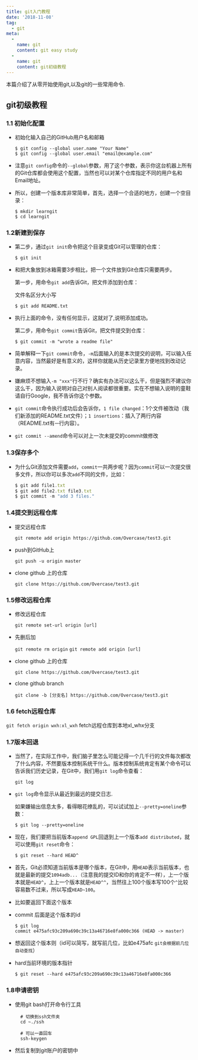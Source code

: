 ```yaml
---
title: git入门教程
date: '2018-11-08'
tag: 
  - git
meta:
  -
    name: git
    content: git easy study
  -
    name: git
    content: git初级教程
---
```


本篇介绍了从零开始使用git,以及git的一些常用命令.
<!-- more -->

## git初级教程

### 1.1 初始化配置

- 初始化输入自己的GitHub用户名和邮箱

  ```
  $ git config --global user.name "Your Name"
  $ git config --global user.email "email@example.com" 
  ```

- 注意`git config`命令的`--global`参数，用了这个参数，表示你这台机器上所有的Git仓库都会使用这个配置，当然也可以对某个仓库指定不同的用户名和Email地址。 

- 所以，创建一个版本库非常简单，首先，选择一个合适的地方，创建一个空目录：

  ```
  $ mkdir learngit
  $ cd learngit
  ```

### 1.2新建到保存 

- 第二步，通过`git init`命令把这个目录变成Git可以管理的仓库：

  ```
  $ git init
  ```

- 和把大象放到冰箱需要3步相比，把一个文件放到Git仓库只需要两步。

  第一步，用命令`git add`告诉Git，把文件添加到仓库：

  文件名区分大小写

  ```
  $ git add README.txt
  ```

- 执行上面的命令，没有任何显示，这就对了,说明添加成功。

  第二步，用命令`git commit`告诉Git，把文件提交到仓库：

  ```
  $ git commit -m "wrote a readme file"
  ```

- 简单解释一下`git commit`命令，`-m`后面输入的是本次提交的说明，可以输入任意内容，当然最好是有意义的，这样你就能从历史记录里方便地找到改动记录。

- 嫌麻烦不想输入`-m "xxx"`行不行？确实有办法可以这么干，但是强烈不建议你这么干，因为输入说明对自己对别人阅读都很重要。实在不想输入说明的童鞋请自行Google，我不告诉你这个参数。

- `git commit`命令执行成功后会告诉你，`1 file changed`：1个文件被改动（我们新添加的README.txt文件）；`1 insertions`：插入了两行内容（README.txt有`一`行内容）。

- `git commit --amend`命令可以对上一次未提交的commit做修改

### 1.3保存多个

- 为什么Git添加文件需要`add`，`commit`一共两步呢？因为`commit`可以一次提交很多文件，所以你可以多次`add`不同的文件，比如：  	

  ```javascript
  $ git add file1.txt
  $ git add file2.txt file3.txt
  $ git commit -m "add 3 files."
  ```

### 1.4提交到远程仓库

- 提交远程仓库

  `git remote add origin https://github.com/Overcase/test3.git`

- push到GitHub上

  `git push -u origin master`

- clone github 上的仓库

  `git clone https://github.com/Overcase/test3.git`

  
### 1.5修改远程仓库

- 修改远程仓库

  `git remote set-url origin [url]`

- 先删后加

  `git remote rm origin`
  `git remote add origin [url]`

- clone github 上的仓库

  `git clone https://github.com/Overcase/test3.git`

- clone github branch

    `git clone -b [分支名] https://github.com/Overcase/test3.git`

    
### 1.6 fetch远程仓库
  `git fetch origin wxh:xl_wxh` fetch远程仓库到本地xl_whx分支


### 1.7版本回退

- 当然了，在实际工作中，我们脑子里怎么可能记得一个几千行的文件每次都改了什么内容，不然要版本控制系统干什么。版本控制系统肯定有某个命令可以告诉我们历史记录，在Git中，我们用`git log`命令查看：

  `git log`

- `git log`命令显示从最近到最远的提交日志.

  如果嫌输出信息太多，看得眼花缭乱的，可以试试加上`--pretty=oneline`参数：

  `$ git log --pretty=oneline`

- 现在，我们要把当前版本`append GPL`回退到上一个版本`add distributed`，就可以使用`git reset`命令：

  `$ git reset --hard HEAD^`

- 首先，Git必须知道当前版本是哪个版本，在Git中，用`HEAD`表示当前版本，也就是最新的提交`1094adb...`（注意我的提交ID和你的肯定不一样），上一个版本就是`HEAD^`，上上一个版本就是`HEAD^^`，当然往上100个版本写100个`^`比较容易数不过来，所以写成`HEAD~100`。 

- 比如要返回下面这个版本

- commit 后面是这个版本的id

  ```
  $ git log
  commit e475afc93c209a690c39c13a46716e8fa000c366 (HEAD -> master)
  ```

- 想返回这个版本则（id可以简写，就写前几位，比如e475afc  `git会根据前几位自动查找`）

- hard当前环境的版本指针

  ```
  $ git reset --hard e475afc93c209a690c39c13a46716e8fa000c366
  ```

### 1.8申请密钥

- 使用git bash打开命令行工具

  ```
    # 切换到ssh文件夹
    cd ~./ssh
    
    # 可以一直回车
    ssh-keygen
  ```
- 然后复制到git账户的密钥中